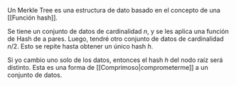 Un Merkle Tree es una estructura de dato basado en el concepto de una [[Función hash]].

Se tiene un conjunto de datos de cardinalidad $n$, y se les aplica una función de Hash de a pares. Luego, tendré otro conjunto de datos de cardinalidad $n/2$. Esto se repite hasta obtener un único hash $h$.

Si yo cambio uno solo de los datos, entonces el hash $h$ del nodo raíz será distinto. Esta es una forma de [[Comprimoso|comprometerme]] a un conjunto de datos.
